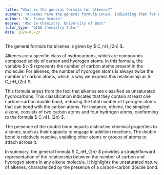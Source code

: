 ```yaml
---
title: "What is the general formula for alkenes?"
summary: "Alkenes have the general formula CnH2n, indicating that for every n carbon atoms, there are 2n hydrogen atoms, characterizing their unsaturated hydrocarbon structure."
author: "Dr. Fiona Brooks"
degree: "MSc in Chemistry, University of Bath"
tutor_type: "GCSE Chemistry Tutor"
date: 2024-08-23
---
```


The general formula for alkenes is given by $ C_nH_{2n} $.

Alkenes are a specific class of hydrocarbons, which are compounds composed solely of carbon and hydrogen atoms. In this formula, the variable $ n $ represents the number of carbon atoms present in the molecule. For alkenes, the number of hydrogen atoms is always twice the number of carbon atoms, which is why we express this relationship as $ C_nH_{2n} $.

This formula arises from the fact that alkenes are classified as unsaturated hydrocarbons. This classification indicates that they contain at least one carbon-carbon double bond, reducing the total number of hydrogen atoms that can bond with the carbon atoms. For instance, ethene, the simplest alkene, consists of two carbon atoms and four hydrogen atoms, conforming to the formula $ C_nH_{2n} $.

The presence of the double bond imparts distinctive chemical properties to alkenes, such as their capacity to engage in addition reactions. The double bond is relatively reactive, enabling other atoms or groups of atoms to attach across it.

In summary, the general formula $ C_nH_{2n} $ provides a straightforward representation of the relationship between the number of carbon and hydrogen atoms in any alkene molecule. It highlights the unsaturated nature of alkenes, characterized by the presence of a carbon-carbon double bond.
    
